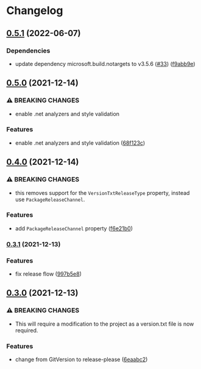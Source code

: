 # Changelog

## [0.5.1](https://github.com/YoloDev/YoloDev.Sdk/compare/YoloDev.Sdk-v0.5.0...YoloDev.Sdk-v0.5.1) (2022-06-07)


### Dependencies

* update dependency microsoft.build.notargets to v3.5.6 ([#33](https://github.com/YoloDev/YoloDev.Sdk/issues/33)) ([f9abb9e](https://github.com/YoloDev/YoloDev.Sdk/commit/f9abb9e906ebd56ed5e5751e2a27890e4a11ce99))

## [0.5.0](https://www.github.com/YoloDev/YoloDev.Sdk/compare/YoloDev.Sdk-v0.4.0...YoloDev.Sdk-v0.5.0) (2021-12-14)


### ⚠ BREAKING CHANGES

* enable .net analyzers and style validation

### Features

* enable .net analyzers and style validation ([68f123c](https://www.github.com/YoloDev/YoloDev.Sdk/commit/68f123c4bc7f597076e08167e4659db9da559394))

## [0.4.0](https://www.github.com/YoloDev/YoloDev.Sdk/compare/YoloDev.Sdk-v0.3.1...YoloDev.Sdk-v0.4.0) (2021-12-14)


### ⚠ BREAKING CHANGES

* this removes support for the `VersionTxtReleaseType` property, instead use `PackageReleaseChannel`.

### Features

* add `PackageReleaseChannel` property ([f6e21b0](https://www.github.com/YoloDev/YoloDev.Sdk/commit/f6e21b07fd81fc34dea6a496e8b42301d3b1c2d4))

### [0.3.1](https://www.github.com/YoloDev/YoloDev.Sdk/compare/YoloDev.Sdk-v0.3.0...YoloDev.Sdk-v0.3.1) (2021-12-13)


### Features

* fix release flow ([997b5e8](https://www.github.com/YoloDev/YoloDev.Sdk/commit/997b5e83b2cf66b5c48e5caa28b038d6ccdfa54a))

## [0.3.0](https://www.github.com/YoloDev/YoloDev.Sdk/compare/YoloDev.Sdk-v0.2.30...YoloDev.Sdk-v0.3.0) (2021-12-13)


### ⚠ BREAKING CHANGES

* This will require a modification to the project as a version.txt file is now required.

### Features

* change from GitVersion to release-please ([6eaabc2](https://www.github.com/YoloDev/YoloDev.Sdk/commit/6eaabc209058dd13c7cd261239d2a83d5143289d))
